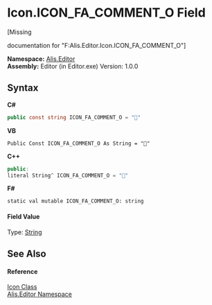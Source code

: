 # Icon.ICON_FA_COMMENT_O Field
 

\[Missing <summary> documentation for "F:Alis.Editor.Icon.ICON_FA_COMMENT_O"\]

**Namespace:**&nbsp;<a href="b150ade4-39de-a232-5f06-d3cdc1b2c538">Alis.Editor</a><br />**Assembly:**&nbsp;Editor (in Editor.exe) Version: 1.0.0

## Syntax

**C#**<br />
``` C#
public const string ICON_FA_COMMENT_O = ""
```

**VB**<br />
``` VB
Public Const ICON_FA_COMMENT_O As String = ""
```

**C++**<br />
``` C++
public:
literal String^ ICON_FA_COMMENT_O = ""
```

**F#**<br />
``` F#
static val mutable ICON_FA_COMMENT_O: string
```


#### Field Value
Type: <a href="https://docs.microsoft.com/dotnet/api/system.string" target="_blank">String</a>

## See Also


#### Reference
<a href="cc0f883c-67f8-f772-c6d7-a60b129f22a7">Icon Class</a><br /><a href="b150ade4-39de-a232-5f06-d3cdc1b2c538">Alis.Editor Namespace</a><br />